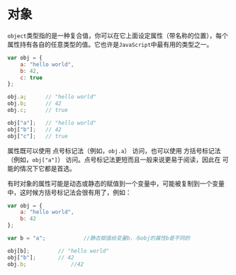 
# 对象

`object`类型指的是一种复合值，你可以在它上面设定属性（带名称的位置），每个属性持有各自的任意类型的值。它也许是`JavaScript`中最有用的类型之一。
```js
var obj = {
	a: "hello world",
	b: 42,
	c: true
};

obj.a;		// "hello world"
obj.b;		// 42
obj.c;		// true

obj["a"];	// "hello world"
obj["b"];	// 42
obj["c"];	// true
```
属性既可以使用 点号标记法（例如，`obj.a`） 访问，也可以使用 方括号标记法（例如，`obj["a"]`） 访问。点号标记法更短而且一般来说更易于阅读，因此在
可能的情况下它都是首选。

有时对象的属性可能是动态或静态的赋值到一个变量中，可能被复制到一个变量中，这时候方括号标记法会很有用了，例如：

```js
var obj = {
	a: "hello world",
	b: 42
};

var b = "a";            //静态赋值给变量b，与obj的属性b是不同的

obj[b];			// "hello world"
obj["b"];		// 42
obj.b;		        //42
```
